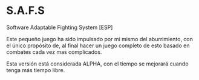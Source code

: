 # S.A.F.S
Software Adaptable Fighting System [ESP]

Este pequeño juego ha sido impulsado por mi mismo del aburrimiento, con el único propósito de, al final hacer un juego completo
de esto basado en combates cada vez mas complicados.

Esta versión está considerada ALPHA, con el tiempo se mejorará cuando tenga más tiempo libre.
